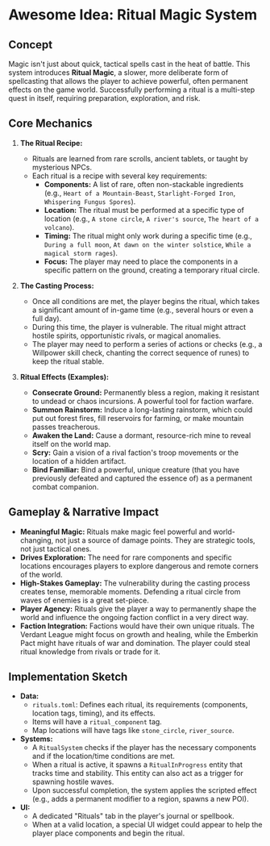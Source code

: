 # Awesome Idea: Ritual Magic System

## Concept

Magic isn't just about quick, tactical spells cast in the heat of battle. This system introduces **Ritual Magic**, a slower, more deliberate form of spellcasting that allows the player to achieve powerful, often permanent effects on the game world. Successfully performing a ritual is a multi-step quest in itself, requiring preparation, exploration, and risk.

## Core Mechanics

1.  **The Ritual Recipe:**
    *   Rituals are learned from rare scrolls, ancient tablets, or taught by mysterious NPCs.
    *   Each ritual is a recipe with several key requirements:
        *   **Components:** A list of rare, often non-stackable ingredients (e.g., `Heart of a Mountain-Beast`, `Starlight-Forged Iron`, `Whispering Fungus Spores`).
        *   **Location:** The ritual must be performed at a specific type of location (e.g., `A stone circle`, `A river's source`, `The heart of a volcano`).
        *   **Timing:** The ritual might only work during a specific time (e.g., `During a full moon`, `At dawn on the winter solstice`, `While a magical storm rages`).
        *   **Focus:** The player may need to place the components in a specific pattern on the ground, creating a temporary ritual circle.

2.  **The Casting Process:**
    *   Once all conditions are met, the player begins the ritual, which takes a significant amount of in-game time (e.g., several hours or even a full day).
    *   During this time, the player is vulnerable. The ritual might attract hostile spirits, opportunistic rivals, or magical anomalies.
    *   The player may need to perform a series of actions or checks (e.g., a Willpower skill check, chanting the correct sequence of runes) to keep the ritual stable.

3.  **Ritual Effects (Examples):**
    *   **Consecrate Ground:** Permanently bless a region, making it resistant to undead or chaos incursions. A powerful tool for faction warfare.
    *   **Summon Rainstorm:** Induce a long-lasting rainstorm, which could put out forest fires, fill reservoirs for farming, or make mountain passes treacherous.
    *   **Awaken the Land:** Cause a dormant, resource-rich mine to reveal itself on the world map.
    *   **Scry:** Gain a vision of a rival faction's troop movements or the location of a hidden artifact.
    *   **Bind Familiar:** Bind a powerful, unique creature (that you have previously defeated and captured the essence of) as a permanent combat companion.

## Gameplay & Narrative Impact

*   **Meaningful Magic:** Rituals make magic feel powerful and world-changing, not just a source of damage points. They are strategic tools, not just tactical ones.
*   **Drives Exploration:** The need for rare components and specific locations encourages players to explore dangerous and remote corners of the world.
*   **High-Stakes Gameplay:** The vulnerability during the casting process creates tense, memorable moments. Defending a ritual circle from waves of enemies is a great set-piece.
*   **Player Agency:** Rituals give the player a way to permanently shape the world and influence the ongoing faction conflict in a very direct way.
*   **Faction Integration:** Factions would have their own unique rituals. The Verdant League might focus on growth and healing, while the Emberkin Pact might have rituals of war and domination. The player could steal ritual knowledge from rivals or trade for it.

## Implementation Sketch

*   **Data:**
    *   `rituals.toml`: Defines each ritual, its requirements (components, location tags, timing), and its effects.
    *   Items will have a `ritual_component` tag.
    *   Map locations will have tags like `stone_circle`, `river_source`.
*   **Systems:**
    *   A `RitualSystem` checks if the player has the necessary components and if the location/time conditions are met.
    *   When a ritual is active, it spawns a `RitualInProgress` entity that tracks time and stability. This entity can also act as a trigger for spawning hostile waves.
    *   Upon successful completion, the system applies the scripted effect (e.g., adds a permanent modifier to a region, spawns a new POI).
*   **UI:**
    *   A dedicated "Rituals" tab in the player's journal or spellbook.
    *   When at a valid location, a special UI widget could appear to help the player place components and begin the ritual.
